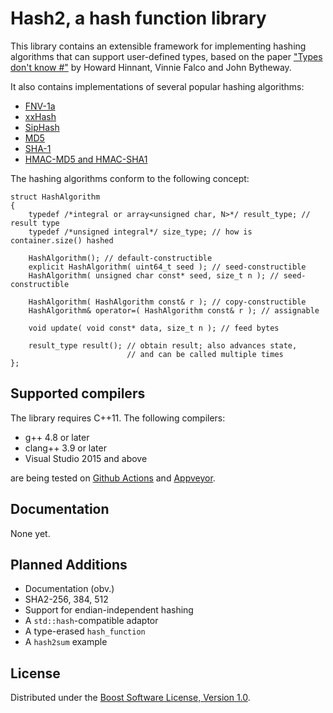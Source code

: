 # Hash2, a hash function library

This library contains an extensible framework for implementing
hashing algorithms that can support user-defined types, based on the paper
["Types don't know #"](http://www.open-std.org/jtc1/sc22/wg21/docs/papers/2014/n3980.html)
by Howard Hinnant, Vinnie Falco and John Bytheway.

It also contains implementations of several popular hashing algorithms:

* [FNV-1a](https://en.wikipedia.org/wiki/Fowler%E2%80%93Noll%E2%80%93Vo_hash_function)
* [xxHash](https://cyan4973.github.io/xxHash/)
* [SipHash](https://131002.net/siphash/)
* [MD5](https://tools.ietf.org/html/rfc1321)
* [SHA-1](https://tools.ietf.org/html/rfc3174)
* [HMAC-MD5 and HMAC-SHA1](https://tools.ietf.org/html/rfc2104)

The hashing algorithms conform to the following concept:

```
struct HashAlgorithm
{
    typedef /*integral or array<unsigned char, N>*/ result_type; // result type
    typedef /*unsigned integral*/ size_type; // how is container.size() hashed

    HashAlgorithm(); // default-constructible
    explicit HashAlgorithm( uint64_t seed ); // seed-constructible
    HashAlgorithm( unsigned char const* seed, size_t n ); // seed-constructible

    HashAlgorithm( HashAlgorithm const& r ); // copy-constructible
    HashAlgorithm& operator=( HashAlgorithm const& r ); // assignable

    void update( void const* data, size_t n ); // feed bytes

    result_type result(); // obtain result; also advances state,
                          // and can be called multiple times
};
```

## Supported compilers

The library requires C++11. The following compilers:

* g++ 4.8 or later
* clang++ 3.9 or later
* Visual Studio 2015 and above

are being tested on [Github Actions](https://github.com/pdimov/hash2/actions/) and [Appveyor](https://ci.appveyor.com/project/pdimov/hash2/).

## Documentation

None yet.

## Planned Additions

* Documentation (obv.)
* SHA2-256, 384, 512
* Support for endian-independent hashing
* A `std::hash`-compatible adaptor
* A type-erased `hash_function`
* A `hash2sum` example

## License

Distributed under the [Boost Software License, Version 1.0](http://boost.org/LICENSE_1_0.txt).
